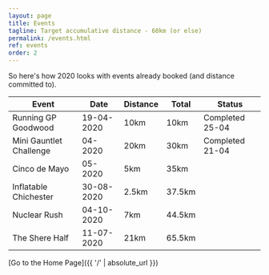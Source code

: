 ```yaml
---
layout: page
title: Events
tagline: Target accumulative distance - 60km (or else)
permalink: /events.html
ref: events
order: 2
---
```


So here's how 2020 looks with events already booked (and distance committed to).

| Event | Date | Distance | Total | Status |
| ---| ---| ---| ---| ---|
| Running GP Goodwood | 19-04-2020 | 10km | 10km | Completed 25-04 |
| Mini Gauntlet Challenge | 04-2020 | 20km | 30km | Completed 21-04 |
| Cinco de Mayo | 05-2020 | 5km | 35km |  |
| Inflatable Chichester | 30-08-2020 | 2.5km | 37.5km |  |
| Nuclear Rush | 04-10-2020 | 7km | 44.5km |  |
| The Shere Half | 11-07-2020 | 21km | 65.5km |  |

[Go to the Home Page]({{ '/' | absolute_url }})
